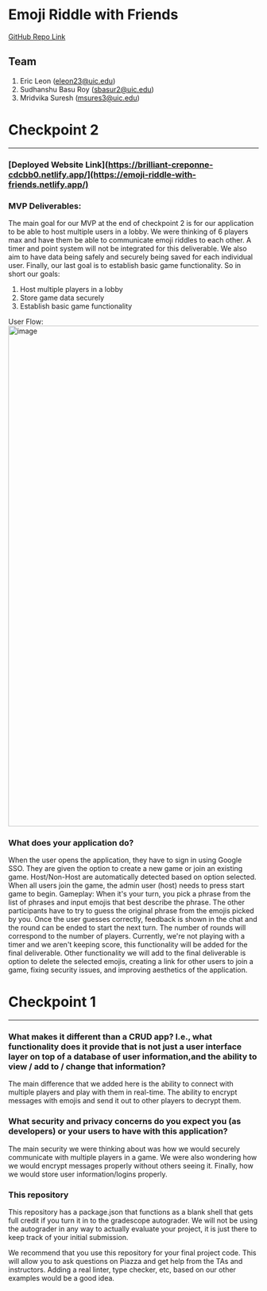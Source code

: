 # Emoji Riddle with Friends
[GitHub Repo Link](https://github.com/eleon23/final-project-emoji-riddle)
## Team
1. Eric Leon (eleon23@uic.edu)
2. Sudhanshu Basu Roy (sbasur2@uic.edu)
3. Mridvika Suresh (msures3@uic.edu)

# Checkpoint 2
-----------------
### [Deployed Website Link](https://brilliant-creponne-cdcbb0.netlify.app/](https://emoji-riddle-with-friends.netlify.app/)

### MVP Deliverables:
The main goal for our MVP at the end of checkpoint 2 is for our application to be able to host multiple users in a lobby. We were thinking of 6 players max and have them be able to communicate emoji riddles to each other. A timer and point system will not be integrated for this deliverable. We also aim to have data being safely and securely being saved for each individual user. Finally, our last goal is to establish basic game functionality. So in short our goals:
1. Host multiple players in a lobby
2. Store game data securely
3. Establish basic game functionality

User Flow:
<img width="1007" alt="image" src="https://github.com/eleon23/final-project-emoji-riddle/assets/77844841/c5fd16d5-aa2a-4e72-a86f-9f87a4ea4935">

### What does your application do?
When the user opens the application, they have to sign in using Google SSO. They are given the option to create a new game or join an existing game. Host/Non-Host are automatically detected based on option selected. When all users join the game, the admin user (host) needs to press start game to begin.
Gameplay: When it's your turn, you pick a phrase from the list of phrases and input emojis that best describe the phrase. The other participants have to try to guess the original phrase from the emojis picked by you. Once the user guesses correctly, feedback is shown in the chat and the round can be ended to start the next turn. The number of rounds will correspond to the number of players. Currently, we're not playing with a timer and we aren't keeping score, this functionality will be added for the final deliverable. Other functionality we will add to the final deliverable is option to delete the selected emojis, creating a link for other users to join a game, fixing security issues, and improving aesthetics of the application. 


# Checkpoint 1
-----------------
### What makes it different than a CRUD app? I.e., what functionality does it provide that is not just a user interface layer on top of a database of user information,and the ability to view / add to / change that information?

The main difference that we added here is the ability to connect with multiple players and play with them in real-time. The ability to encrypt messages with emojis and send it out to other players to decrypt them.

### What security and privacy concerns do you expect you (as developers) or your users to have with this application?

The main security we were thinking about was how we would securely communicate with multiple players in a game. We were also wondering how we would encrypt messages properly without others seeing it. Finally, how we would store user information/logins properly.

### This repository

This repository has a package.json that functions as a blank shell that gets full credit if you turn it in to the gradescope autograder. We will not be using the autograder in any way to actually evaluate your project, it is just there to keep track of your initial submission.

We recommend that you use this repository for your final project code. This will allow you to ask questions on Piazza and get help from the TAs and instructors. Adding a real linter, type checker, etc, based on our other examples would be a good idea.
